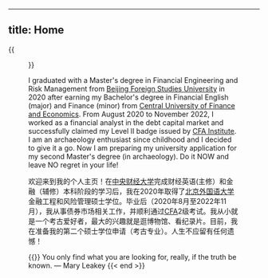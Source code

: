 
---
title: Home
---

{{<figure src="https://hellenshengfy.github.io/Cover pic.jpg" title="At the Archaeological Park of Pompeii (庞贝古城) in 2018 " width="450">}}

I graduated with a Master's degree in Financial Engineering and Risk Management from [Beijing Foreign Studies University](http://en.bfsu.edu.cn/) in 2020 after earning my Bachelor's degree in Financial English (major) and Finance (minor) from [Central University of Finance and Economics](http://en.cufe.edu.cn/). From August 2020 to November 2022, I worked as a financial analyst in the debt capital market and successfully claimed my Level II badge issued by [CFA Institute](https://www.cfainstitute.org/). I am an archaeology enthusiast since childhood and I decided to give it a go. Now I am preparing my university application for my second Master's degree (in archaeology). Do it NOW and leave NO regret in your life! 

欢迎来到我的个人主页！在[中央财经大学](http://en.cufe.edu.cn/)完成财经英语(主修）和金融（辅修）本科阶段的学习后，我在2020年取得了[北京外国语大学](http://en.bfsu.edu.cn/)金融工程和风险管理硕士学位。毕业后（2020年8月至2022年11月），我从事债券市场相关工作，并顺利通过[CFA](https://www.cfainstitute.org/)2级考试。我从小就是一个考古爱好者，最大的兴趣就是逛博物馆、看纪录片。目前，我在准备我的第二个硕士学位申请（考古专业）。人生不应留有任何遗憾！

{{<block class="reminder" >}}
You only find what you are looking for, really, if the truth be known. — Mary Leakey 
{{< end >}}






